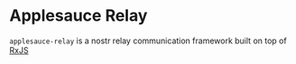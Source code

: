 # Applesauce Relay

`applesauce-relay` is a nostr relay communication framework built on top of [RxJS](https://rxjs.dev/)
